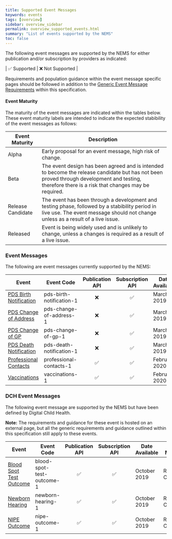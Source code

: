 ```yaml
---
title: Supported Event Messages
keywords: events
tags: [overview]
sidebar: overview_sidebar
permalink: overview_supported_events.html
summary: "List of events supported by the NEMS"
toc: false
---
```


The following event messages are supported by the NEMS for either publication and/or subscription by providers as indicated:

| &#9989; Supported | &#10060; Not Supported |

Requirements and population guidance within the event message specific pages should be followed in addition to the [Generic Event Message Requirements](explore_genreic_event_requirements.html) within this specification.

#### Event Maturity

The maturity of the event messages are indicated within the tables below. These event maturity labels are intended to indicate the expected stabibility of the event messages as follows:

| Event Maturity | Description |
| --- | --- |
| Alpha | Early proposal for an event message, high risk of change. |
| Beta | The event design has been agreed and is intended to become the release candidate but has not been proved through development and testing, therefore there is a risk that changes may be required. |
| Release Candidate | The event has been through a development and testing phase, followed by a stabibility period in live use. The event message should not change unless as a result of a live issue. |
| Released | Event is being widely used and is unlikely to change, unless a changes is required as a result of a live issue. |


### Event Messages

The following are event messages currently supported by the NEMS:

| Event | Event Code | Publication API | Subscription API | Date Available | Event Maturity |
|---|---|:---:|:---:|---|---|
| [PDS Birth Notification](pds_birth_notification.html) | pds-birth-notification-1 | &#10060; | &#9989; | March 2019 | Release Candidate |
| [PDS Change of Address](pds_change_of_address.html) | pds-change-of-address-1 | &#10060; | &#9989; | March 2019 | Release Candidate |
| [PDS Change of GP](pds_change_of_gp.html) | pds-change-of-gp-1 | &#10060; | &#9989; | March 2019 | Release Candidate |
| [PDS Death Notification](pds_death_notification.html) | pds-death-notification-1 | &#10060; | &#9989; | March 2019 | Release Candidate |
| [Professional Contacts](professional_contacts_1.html) | professional-contacts-1 | &#9989; | &#9989; | February 2020 | Beta |
| [Vaccinations](vaccinations_1.html) | vaccinations-1 | &#9989; | &#9989; | February 2020 | Beta |

### DCH Event Messages

The following event message are supported by the NEMS but have been defined by Digital Child Health.

**Note:** The requirements and guidance for these event is hosted on an external page, but all the generic requirements and guidance outlined within this specification still apply to these events.

| Event | Event Code | Publication API | Subscription API | Date Available | Event Maturity |
|---|---|:---:|:---:|---|---|
| [Blood Spot Test Outcome](https://nhsconnect.github.io/Digital-Child-Health-CareConnect/explore_blood_spot_test_outcome.html) | blood-spot-test-outcome-1 | &#9989; | &#9989; | October 2019 | Release Candidate |
| [Newborn Hearing](https://nhsconnect.github.io/Digital-Child-Health-CareConnect/explore_newborn_hearing.html) | newborn-hearing-1 | &#9989; | &#9989; | October 2019 | Release Candidate |
| [NIPE Outcome](https://nhsconnect.github.io/Digital-Child-Health-CareConnect/explore_nipe_outcome.html) | nipe-outcome-1 | &#9989; | &#9989; | October 2019 | Release Candidate |

